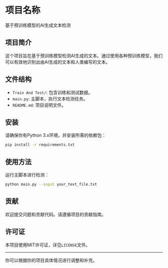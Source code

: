 # 项目名称
基于预训练模型的AI生成文本检测
## 项目简介
这个项目旨在基于预训练模型检测AI生成的文本。通过使用各种预训练模型，我们可以有效地识别出由AI生成的文本和人类编写的文本。

## 文件结构
- `Train And Test/`: 包含训练和测试数据。
- `main.py`: 主脚本，执行文本检测任务。
- `README.md`: 项目说明文件。

## 安装
请确保你有Python 3.x环境，并安装所需的依赖包：
```bash
pip install -r requirements.txt
```

## 使用方法
运行主脚本进行检测：
```bash
python main.py --input your_text_file.txt
```

## 贡献
欢迎提交问题和贡献代码。请遵循项目的贡献指南。

## 许可证
本项目使用MIT许可证，详见`LICENSE`文件。

---

你可以根据你的项目具体情况进行调整和补充。
